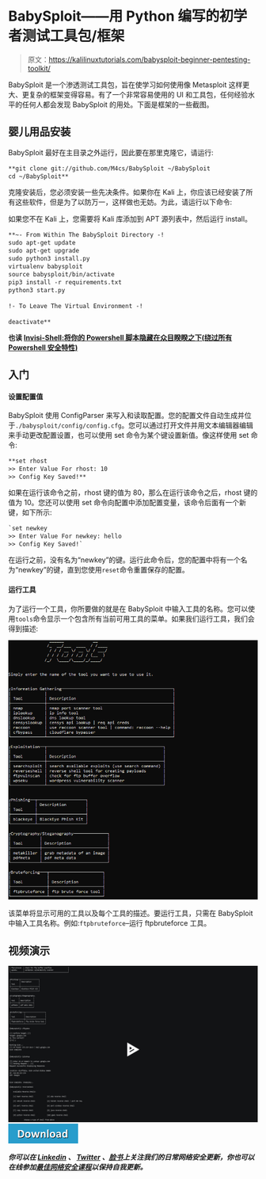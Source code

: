 # BabySploit——用 Python 编写的初学者测试工具包/框架

> 原文：<https://kalilinuxtutorials.com/babysploit-beginner-pentesting-toolkit/>

BabySploit 是一个渗透测试工具包，旨在使学习如何使用像 Metasploit 这样更大、更复杂的框架变得容易。有了一个非常容易使用的 UI 和工具包，任何经验水平的任何人都会发现 BabySploit 的用处。下面是框架的一些截图。

## **婴儿用品安装**

BabySploit 最好在主目录之外运行，因此要在那里克隆它，请运行:

```
**git clone git://github.com/M4cs/BabySploit ~/BabySploit
cd ~/BabySploit** 
```

克隆安装后，您必须安装一些先决条件。如果你在 Kali 上，你应该已经安装了所有这些软件，但是为了以防万一，这样做也无妨。为此，请运行以下命令:

如果您不在 Kali 上，您需要将 Kali 库添加到 APT 源列表中，然后运行 install。

```
**~- From Within The BabySploit Directory -!
sudo apt-get update
sudo apt-get upgrade
sudo python3 install.py
virtualenv babysploit
source babysploit/bin/activate
pip3 install -r requirements.txt
python3 start.py

!- To Leave The Virtual Environment -!

deactivate** 
```

**也读 [Invisi-Shell:将你的 Powershell 脚本隐藏在众目睽睽之下(绕过所有 Powershell 安全特性)](https://kalilinuxtutorials.com/invisi-shell-hide-powershell-script/)**

## **入门**

#### **设置配置值**

BabySploit 使用 ConfigParser 来写入和读取配置。您的配置文件自动生成并位于`./babysploit/config/config.cfg`。您可以通过打开文件并用文本编辑器编辑来手动更改配置设置，也可以使用 set 命令为某个键设置新值。像这样使用 set 命令:

```
**set rhost
>> Enter Value For rhost: 10
>> Config Key Saved!** 
```

如果在运行该命令之前，rhost 键的值为 80，那么在运行该命令之后，rhost 键的值为 10。您还可以使用 set 命令向配置中添加配置变量，该命令后面有一个新键，如下所示:

```
`set newkey
>> Enter Value For newkey: hello
>> Config Key Saved!` 
```

在运行之前，没有名为“newkey”的键。运行此命令后，您的配置中将有一个名为“newkey”的键，直到您使用`reset`命令重置保存的配置。

#### **运行工具**

为了运行一个工具，你所要做的就是在 BabySploit 中输入工具的名称。您可以使用`tools`命令显示一个包含所有当前可用工具的菜单。如果我们运行工具，我们会得到描述:

![](img//0301bcb07f7529af2270e095de0f130f.png)

该菜单将显示可用的工具以及每个工具的描述。要运行工具，只需在 BabySploit 中输入工具名称。例如:`ftpbruteforce`–运行 ftpbruteforce 工具。

## **视频演示**

[![](img//e3f0bd888b37a64074e470336fe04788.png) ](https://asciinema.org/a/Hm2mwhJvQnGAaK4xWAn5NY9l6) [ ![](img//d861a9096555aeb1980fc054015933d7.png)](https://github.com/M4cs/BabySploit)

***你可以在 [Linkedin](https://www.linkedin.com/company/gbhackers/) 、 [Twitter](https://twitter.com/GbhackerOn) 、[脸书](https://www.facebook.com/gbhackersadmin)上关注我们的日常网络安全更新，你也可以在线参加[最佳网络安全课程](https://ethicalhackersacademy.com/)以保持自我更新。***